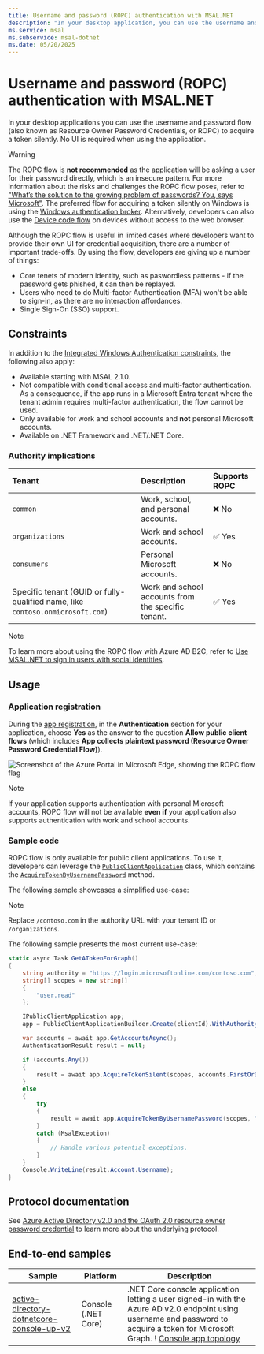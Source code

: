 ```yaml
---
title: Username and password (ROPC) authentication with MSAL.NET
description: "In your desktop application, you can use the username and password flow to acquire a token silently. No UI is required when using the application."
ms.service: msal
ms.subservice: msal-dotnet
ms.date: 05/20/2025
---
```


# Username and password (ROPC) authentication with MSAL.NET

In your desktop applications you can use the username and password flow (also known as Resource Owner Password Credentials, or ROPC) to acquire a token silently. No UI is required when using the application.

>[!WARNING]
> The ROPC flow is **not recommended** as the application will be asking a user for their password directly, which is an insecure pattern. For more information about the risks and challenges the ROPC flow poses, refer to ["What’s the solution to the growing problem of passwords? You, says Microsoft"](https://news.microsoft.com/features/whats-solution-growing-problem-passwords-says-microsoft/). The preferred flow for acquiring a token silently on Windows is using the [Windows authentication broker](wam.md). Alternatively, developers can also use the [Device code flow](../desktop-mobile/device-code-flow.md) on devices without access to the web browser.

Although the ROPC flow is useful in limited cases where developers want to provide their own UI for credential acquisition, there are a number of important trade-offs. By using the flow, developers are giving up a number of things:

- Core tenets of modern identity, such as paswordless patterns - if the password gets phished, it can then be replayed.
- Users who need to do Multi-factor Authentication (MFA) won't be able to sign-in, as there are no interaction affordances.
- Single Sign-On (SSO) support.

## Constraints

In addition to the [Integrated Windows Authentication constraints](integrated-windows-authentication.md#iwa-constraints), the following also apply:

- Available starting with MSAL 2.1.0.
- Not compatible with conditional access and multi-factor authentication. As a consequence, if the app runs in a Microsoft Entra tenant where the tenant admin requires multi-factor authentication, the flow cannot be used.
- Only available for work and school accounts and **not** personal Microsoft accounts.
- Available on .NET Framework and .NET/.NET Core.

### Authority implications

| Tenant                                                                         | Description                                        | Supports ROPC |
|:-------------------------------------------------------------------------------|:---------------------------------------------------|:--------------|
| `common`                                                                       | Work, school, and personal accounts.               | ❌ No        |
| `organizations`                                                                | Work and school accounts.                          | ✅ Yes       |
| `consumers`                                                                    | Personal Microsoft accounts.                       | ❌ No        |
| Specific tenant (GUID or fully-qualified name, like `contoso.onmicrosoft.com`) | Work and school accounts from the specific tenant. | ✅ Yes       |

>[!NOTE]
>To learn more about using the ROPC flow with Azure AD B2C, refer to [Use MSAL.NET to sign in users with social identities](/azure/active-directory/develop/msal-net-aad-b2c-considerations).

## Usage

### Application registration

During the [app registration](https://go.microsoft.com/fwlink/?linkid=2083908), in the **Authentication** section for your application, choose **Yes** as the answer to the question **Allow public client flows** (which includes **App collects plaintext password (Resource Owner Password Credential Flow)**).

![Screenshot of the Azure Portal in Microsoft Edge, showing the ROPC flow flag](../../media/ropc-enable-azure-portal.png)

>[!NOTE]
>If your application supports authentication with personal Microsoft accounts, ROPC flow will not be available **even if** your application also supports authentication with work and school accounts.

### Sample code

ROPC flow is only available for public client applications. To use it, developers can leverage the [`PublicClientApplication`](xref:Microsoft.Identity.Client.PublicClientApplication) class, which contains the [`AcquireTokenByUsernamePassword`](xref:Microsoft.Identity.Client.AcquireTokenByUsernamePasswordParameterBuilder) method.

The following sample showcases a simplified use-case:

>[!NOTE]
>Replace `/contoso.com` in the authority URL with your tenant ID or `/organizations`.

The following sample presents the most current use-case:

```csharp
static async Task GetATokenForGraph()
{
    string authority = "https://login.microsoftonline.com/contoso.com";
    string[] scopes = new string[]
    {
        "user.read"
    };

    IPublicClientApplication app;
    app = PublicClientApplicationBuilder.Create(clientId).WithAuthority(authority).Build();

    var accounts = await app.GetAccountsAsync();
    AuthenticationResult result = null;

    if (accounts.Any())
    {
        result = await app.AcquireTokenSilent(scopes, accounts.FirstOrDefault()).ExecuteAsync();
    }
    else
    {
        try
        {
            result = await app.AcquireTokenByUsernamePassword(scopes, "joe@contoso.com", "joepassword").ExecuteAsync();
        }
        catch (MsalException)
        {
            // Handle various potential exceptions.
        }
    }
    Console.WriteLine(result.Account.Username);
}
```

## Protocol documentation

See [Azure Active Directory v2.0 and the OAuth 2.0 resource owner password credential](/azure/active-directory/develop/v2-oauth-ropc) to learn more about the underlying protocol.

## End-to-end samples

| Sample | Platform | Description |
| ------ | -------- | ----------- |
| [active-directory-dotnetcore-console-up-v2](https://github.com/Azure-Samples/active-directory-dotnetcore-console-up-v2) | Console (.NET Core) | .NET Core console application letting a user signed-in with the Azure AD v2.0 endpoint using username and password to acquire a token for Microsoft Graph. ! [Console app topology](../../media/console-app-topology.png) |
